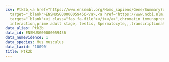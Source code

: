 ```yaml
---
csv: Ptk2b,<a href="https://www.ensembl.org/Homo_sapiens/Gene/Summary?db=core;g=ENSMUSG00000059456"
  target="_blank">ENSMUSG00000059456</a>,<a href="https://www.ncbi.nlm.nih.gov/pubmed/25450459"
  target="_blank"><i class="fas fa-file"></i></a>",chromatin immunoprecipitation assay,direct
  interaction,prime adult stage, testis, Spermatocyte,,,transcriptional regulation,
data_alias: Ptk2b
data_id: ENSMUSG00000059456
data_numevidence: 1
data_species: Mus musculus
data_taxid: '10090'
title: Ptk2b
---
```

